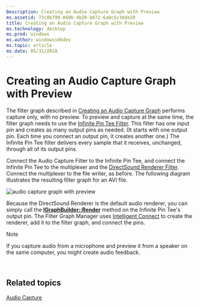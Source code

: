 ```yaml
---
Description: Creating an Audio Capture Graph with Preview
ms.assetid: 73c0b799-060b-4b20-b072-6a0c5c30de20
title: Creating an Audio Capture Graph with Preview
ms.technology: desktop
ms.prod: windows
ms.author: windowssdkdev
ms.topic: article
ms.date: 05/31/2018
---
```


# Creating an Audio Capture Graph with Preview

The filter graph described in [Creating an Audio Capture Graph](creating-an-audio-capture-graph.md) performs capture only, with no preview. To preview and capture at the same time, the filter graph needs to use the [Infinite Pin Tee Filter](infinite-pin-tee-filter.md). This filter has one input pin and creates as many output pins as needed. (It starts with one output pin. Each time you connect an output pin, it creates another one.) The Infinite Pin Tee filter delivers every sample that it receives, unchanged, through all of its output pins.

Connect the Audio Capture Filter to the Infinite Pin Tee, and connect the Infinite Pin Tee to the multiplexer and the [DirectSound Renderer Filter](directsound-renderer-filter.md). Connect the multiplexer to the file writer, as before. The following diagram illustrates the resulting filter graph for an AVI file.

![audio capture graph with preview](https://www.bing.com/search?q=audio+capture+graph+with+preview)

Because the DirectSound Renderer is the default audio renderer, you can simply call the [**IGraphBuilder::Render**](/windows/desktop/api/Strmif/nf-strmif-igraphbuilder-render) method on the Infinite Pin Tee's output pin. The Filter Graph Manager uses [Intelligent Connect](intelligent-connect.md) to create the renderer, add it to the filter graph, and connect the pins.

> [!Note]  
> If you capture audio from a microphone and preview it from a speaker on the same computer, you might create audio feedback.

 

## Related topics

<dl> <dt>

[Audio Capture](audio-capture.md)
</dt> </dl>

 

 



